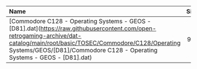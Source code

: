 |Name|Size|
|:---|---:|
|[Commodore C128 - Operating Systems - GEOS - [D81].dat](https://raw.githubusercontent.com/open-retrogaming-archive/dat-catalog/main/root/basic/TOSEC/Commodore/C128/Operating Systems/GEOS/[D81]/Commodore C128 - Operating Systems - GEOS - [D81].dat)|911|
